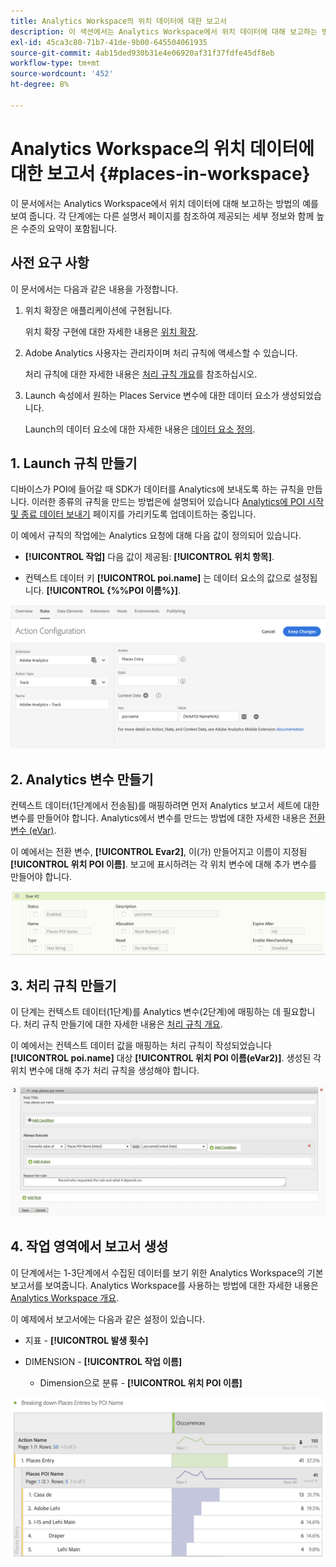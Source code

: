 ```yaml
---
title: Analytics Workspace의 위치 데이터에 대한 보고서
description: 이 섹션에서는 Analytics Workspace에서 위치 데이터에 대해 보고하는 방법에 대해 설명합니다.
exl-id: 45ca3c80-71b7-41de-9b00-645504061935
source-git-commit: 4ab15ded930b31e4e06920af31f37fdfe45df8eb
workflow-type: tm+mt
source-wordcount: '452'
ht-degree: 8%

---
```


# Analytics Workspace의 위치 데이터에 대한 보고서 {#places-in-workspace}

이 문서에서는 Analytics Workspace에서 위치 데이터에 대해 보고하는 방법의 예를 보여 줍니다. 각 단계에는 다른 설명서 페이지를 참조하여 제공되는 세부 정보와 함께 높은 수준의 요약이 포함됩니다.

## 사전 요구 사항

이 문서에서는 다음과 같은 내용을 가정합니다.

1. 위치 확장은 애플리케이션에 구현됩니다.

   위치 확장 구현에 대한 자세한 내용은 [위치 확장](/help/places-ext-aep-sdks/places-extension/places-extension.md).

1. Adobe Analytics 사용자는 관리자이며 처리 규칙에 액세스할 수 있습니다.

   처리 규칙에 대한 자세한 내용은 [처리 규칙 개요](https://docs.adobe.com/content/help/ko-KR/analytics/admin/admin-tools/processing-rules/processing-rules.html)를 참조하십시오.

1. Launch 속성에서 원하는 Places Service 변수에 대한 데이터 요소가 생성되었습니다.

   Launch의 데이터 요소에 대한 자세한 내용은 [데이터 요소 정의](/help/use-places-launch-workflow/define-data-elements.md).


## 1. Launch 규칙 만들기

디바이스가 POI에 들어갈 때 SDK가 데이터를 Analytics에 보내도록 하는 규칙을 만듭니다. 이러한 종류의 규칙을 만드는 방법은에 설명되어 있습니다 [Analytics에 POI 시작 및 종료 데이터 보내기](/help/use-places-with-other-solutions/places-adobe-analytics/use-places-adobe-analytics.md) 페이지를 가리키도록 업데이트하는 중입니다.

이 예에서 규칙의 작업에는 Analytics 요청에 대해 다음 값이 정의되어 있습니다.

* **[!UICONTROL 작업]** 다음 값이 제공됨: **[!UICONTROL 위치 항목]**.

* 컨텍스트 데이터 키 **[!UICONTROL poi.name]** 는 데이터 요소의 값으로 설정됩니다. **[!UICONTROL {%%POI 이름%}]**.

![&quot;작업 설정&quot;](/help/assets/pt-setAction.png)

## 2. Analytics 변수 만들기

컨텍스트 데이터(1단계에서 전송됨)를 매핑하려면 먼저 Analytics 보고서 세트에 대한 변수를 만들어야 합니다. Analytics에서 변수를 만드는 방법에 대한 자세한 내용은 [전환 변수 (eVar)](https://docs.adobe.com/content/help/en/analytics/implementation/analytics-basics/ref-conversion-variables-evar.html).

이 예에서는 전환 변수, **[!UICONTROL Evar2]**, 이(가) 만들어지고 이름이 지정됨 **[!UICONTROL 위치 POI 이름]**. 보고에 표시하려는 각 위치 변수에 대해 추가 변수를 만들어야 합니다.

![&quot;analytics 변수 만들기&quot;](/help/assets/aa-evar.png)

## 3. 처리 규칙 만들기

이 단계는 컨텍스트 데이터(1단계)를 Analytics 변수(2단계)에 매핑하는 데 필요합니다. 처리 규칙 만들기에 대한 자세한 내용은 [처리 규칙 개요](https://docs.adobe.com/content/help/ko-KR/analytics/admin/admin-tools/processing-rules/processing-rules.html).

이 예에서는 컨텍스트 데이터 값을 매핑하는 처리 규칙이 작성되었습니다 **[!UICONTROL poi.name]** 대상 **[!UICONTROL 위치 POI 이름(eVar2)]**. 생성된 각 위치 변수에 대해 추가 처리 규칙을 생성해야 합니다.

![&quot;처리 규칙 만들기&quot;](/help/assets/aa-processing-rule.png)

## 4. 작업 영역에서 보고서 생성

이 단계에서는 1-3단계에서 수집된 데이터를 보기 위한 Analytics Workspace의 기본 보고서를 보여줍니다. Analytics Workspace를 사용하는 방법에 대한 자세한 내용은 [Analytics Workspace 개요](https://docs.adobe.com/content/help/ko-KR/analytics/analyze/analysis-workspace/analysis-workspace-features.html).

이 예제에서 보고서에는 다음과 같은 설정이 있습니다.

* 지표 - **[!UICONTROL 발생 횟수]**

* DIMENSION - **[!UICONTROL 작업 이름]**

   * Dimension으로 분류 - **[!UICONTROL 위치 POI 이름]**

![&quot;작업 영역에서 보고서 만들기&quot;](/help/assets/aa-workspace.png)
